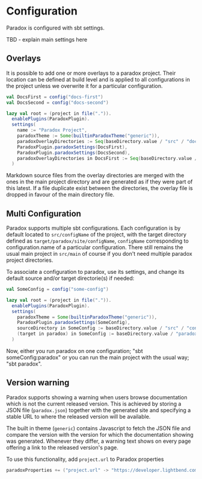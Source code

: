 # Configuration

Paradox is configured with sbt settings.

TBD - explain main settings here

## Overlays

It is possible to add one or more overlays to a paradox project. Their location can be defined at build level and is applied to all configurations in the project unless we overwrite it for a particular configuration.

```scala
val DocsFirst = config("docs-first")
val DocsSecond = config("docs-second")

lazy val root = (project in file(".")).
  enablePlugins(ParadoxPlugin).
  settings(
    name := "Paradox Project",
    paradoxTheme := Some(builtinParadoxTheme("generic")),
    paradoxOverlayDirectories := Seq(baseDirectory.value / "src" / "docs-common"),
    ParadoxPlugin.paradoxSettings(DocsFirst),
    ParadoxPlugin.paradoxSettings(DocsSecond),
    paradoxOverlayDirectories in DocsFirst := Seq(baseDirectory.value / "src" / "docs-first-common", baseDirectory.value / "src" / "docs-second-common")
  )
```

Markdown source files from the overlay directories are merged with the ones in the main project directory and are generated as if they were part of this latest.
If a file duplicate exist between the directories, the overlay file is dropped in favour of the main directory file.

## Multi Configuration

Paradox supports multiple sbt configurations. Each configuration is by default located to `src/configName` of the project,
with the target directory defined as `target/paradox/site/configName`, `configName` corresponding to configuration.name of
a particular configuration. There still remains the usual main project in `src/main` of course if you don't need multiple
paradox project directories.

To associate a configuration to paradox, use its settings, and change its default source and/or target directorie(s) if needed:

```scala
val SomeConfig = config("some-config")

lazy val root = (project in file(".")).
  enablePlugins(ParadoxPlugin).
  settings(
    paradoxTheme = Some(builtinParadoxTheme("generic")),
    ParadoxPlugin.paradoxSettings(SomeConfig),
    sourceDirectory in SomeConfig := baseDirectory.value / "src" / "configuration-source-directory",
    (target in paradox) in SomeConfig := baseDirectory.value / "paradox" / "site" / "configuration-target-directory"
  )
```

Now, either you run paradox on one configuration; "sbt someConfig:paradox" or you can run the main project with the usual way; "sbt paradox".

## Version warning

Paradox supports showing a warning when users browse documentation which is not the current released version. This is achieved by storing a JSON file (`paradox.json`) together with the generated site and specifying a stable URL to where the released version will be available.

The built in theme (`generic`) contains Javascript to fetch the JSON file and compare the version with the version for which the documentation showing was generated. Whenever they differ, a warning text shows on every page offering a link to the released version's page.

To use this functionality, add `project.url` to Paradox properties

```scala
paradoxProperties += ("project.url" -> "https://developer.lightbend.com/docs/paradox/current/")
```
